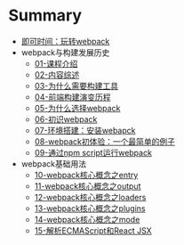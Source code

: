# Summary

* [即可时间：玩转webpack](README.md)
* webpack与构建发展历史
  * [01-课程介绍](./chapter1-01-课程介绍.md)
  * [02-内容综述](./chapter1-02-内容综述.md)
  * [03-为什么需要构建工具](./chapter1-03-为什么需要构建工具.md)
  * [04-前端构建演变历程](./chapter1-04-前端构建演变历程.md)
  * [05-为什么选择webpack](./chapter1-05-为什么选择webpack.md)
  * [06-初识webpack](./chapter1-06-初识webpack.md)
  * [07-环境搭建：安装webapck](./chapter1-07-环境搭建：安装webapck.md)
  * [08-webpack初体验：一个最简单的例子](./chapter1-08-webpack初体验：一个最简单的例子.md)
  * [09-通过npm script运行webpack](./chapter1-09-通过npm-script运行webpack.md)
* webpack基础用法
  * [10-webpack核心概念之entry](./chapter2-10-webpack核心概念之entry.md)
  * [11-webpack核心概念之output](./chapter2-11-webpack核心概念之output.md)
  * [12-webpack核心概念之loaders](./chapter2-12-webpack核心概念之loaders.md)
  * [13-webpack核心概念之plugins](./chapter2-13-webpack核心概念之plugins.md)
  * [14-webpack核心概念之mode](./chapter2-14-webpack核心概念之mode.md)
  * [15-解析ECMAScript和React JSX](./chapter2-15-解析ECMAScript和React-JSX.md)